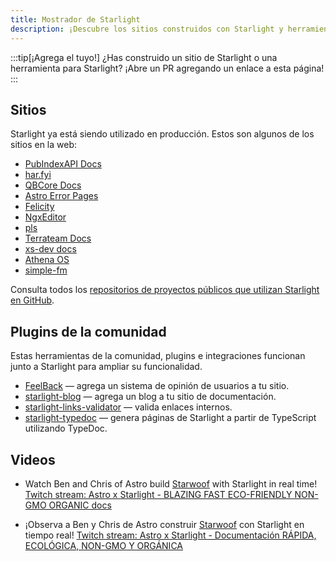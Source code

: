 ```yaml
---
title: Mostrador de Starlight
description: ¡Descubre los sitios construidos con Starlight y herramientas comunitarias que amplían Starlight!
---
```


:::tip[¡Agrega el tuyo!]
¿Has construido un sitio de Starlight o una herramienta para Starlight?
¡Abre un PR agregando un enlace a esta página!
:::

## Sitios

Starlight ya está siendo utilizado en producción. Estos son algunos de los sitios en la web:

- [PubIndexAPI Docs](https://docs.pubindexapi.com/)
- [har.fyi](https://har.fyi/)
- [QBCore Docs](https://brycerussell.github.io/qbcore-docs/)
- [Astro Error Pages](https://astro-error-page-documentation.vercel.app/)
- [Felicity](https://felicity.pages.dev/)
- [NgxEditor](https://sibiraj-s.github.io/ngx-editor/)
- [pls](https://dhruvkb.github.io/pls)
- [Terrateam Docs](https://terrateam.io/docs)
- [xs-dev docs](https://xs-dev.js.org)
- [Athena OS](https://www.athenaos.org)
- [simple-fm](https://simple.arciniega.one)

Consulta todos los [repositorios de proyectos públicos que utilizan Starlight en GitHub](https://github.com/withastro/starlight/network/dependents).

## Plugins de la comunidad

Estas herramientas de la comunidad, plugins e integraciones funcionan junto a Starlight para ampliar su funcionalidad.

- [FeelBack](https://www.feelback.dev/blog/new-astro-starlight-integration/) — agrega un sistema de opinión de usuarios a tu sitio.
- [starlight-blog](https://github.com/HiDeoo/starlight-blog) — agrega un blog a tu sitio de documentación.
- [starlight-links-validator](https://github.com/HiDeoo/starlight-links-validator) — valida enlaces internos.
- [starlight-typedoc](https://github.com/HiDeoo/starlight-typedoc) — genera páginas de Starlight a partir de TypeScript utilizando TypeDoc.

## Videos

- Watch Ben and Chris of Astro build [Starwoof](https://starwoof.vercel.app/) with Starlight in real time! [Twitch stream: Astro x Starlight - BLAZING FAST ECO-FRIENDLY NON-GMO ORGANIC docs](https://www.twitch.tv/videos/1841159960)

- ¡Observa a Ben y Chris de Astro construir [Starwoof](https://starwoof.vercel.app/) con Starlight en tiempo real! [Twitch stream: Astro x Starlight - Documentación RÁPIDA, ECOLÓGICA, NON-GMO Y ORGÁNICA](https://www.twitch.tv/videos/1841159960)
